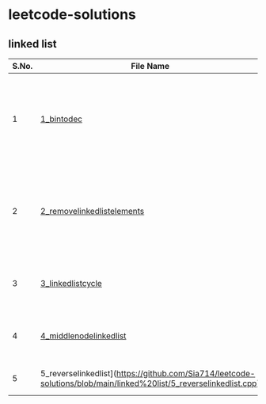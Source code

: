# leetcode-solutions
## linked list 

| S.No. | File Name | Overview |
|-------|-----------|----------|
| 1 | [1_bintodec](https://github.com/Sia714/leetcode-solutions/blob/main/linked%20list/1_bintodec.cpp) | Find the equivalent value of binary number present in a linked list in decimals |
| 2 | [2_removelinkedlistelements](https://github.com/Sia714/leetcode-solutions/blob/main/linked%20list/2_removelinkedlistelements.cpp) | Remove the given value from the linked list and return the head of new linked list |
| 3 | [3_linkedlistcycle](https://github.com/Sia714/leetcode-solutions/blob/main/linked%20list/3_linkedlistcycle.cpp) | Determine if a linked list has a cycle or not |
| 4 | [4_middlenodelinkedlist](https://github.com/Sia714/leetcode-solutions/blob/main/linked%20list/4_middlenodelinkedlist.cpp) | Return the middle node of the linked list. |
| 5 | 5_reverselinkedlist](https://github.com/Sia714/leetcode-solutions/blob/main/linked%20list/5_reverselinkedlist.cpp) | Reverse the given linked list. |

